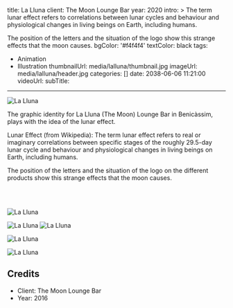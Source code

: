 title: La Lluna
client: The Moon Lounge Bar
year: 2020
intro: >
  The term lunar effect refers to correlations between lunar cycles and
  behaviour and physiological changes in living beings on Earth, including
  humans.

  The position of the letters and the situation of the logo show this strange
  effects that the moon causes.
bgColor: '#f4f4f4'
textColor: black
tags:
  - Animation
  - Illustration
thumbnailUrl: media/lalluna/thumbnail.jpg
imageUrl: media/lalluna/header.jpg
categories: []
date: 2038-06-06 11:21:00
videoUrl:
subTitle:
---

<div class="gallery">

![La Lluna](/demo/media/lalluna/hodomarie-la-lluna-graphic-identity-09.jpg "x1")
</div>

The graphic identity for La Lluna (The Moon) Lounge Bar in Benicàssim, plays with the idea of the lunar effect.

Lunar Effect (from Wikipedia):
The term lunar effect refers to real or imaginary correlations between specific stages of the roughly 29.5-day lunar cycle and behaviour and physiological changes in living beings on Earth, including humans.

The position of the letters and the situation of the logo on the different products show this strange effects that the moon causes.

<br><br>

<div class="gallery">

![La Lluna](/demo/media/lalluna/hodomarie-la-lluna-graphic-identity-04.png "x1")
</div>

<div class="gallery">

![La Lluna](/demo/media/lalluna/hodomarie-la-lluna-graphic-identity-08.jpg "x2")
![La Lluna](/demo/media/lalluna/hodomarie-la-lluna-graphic-identity-11.jpg "x2")
</div>

<div class="gallery">

![La Lluna](/demo/media/lalluna/hodomarie-la-lluna-graphic-identity-12.jpg "x1")
</div>

<div class="gallery">

![La Lluna](/demo/media/lalluna/hodomarie-la-lluna-graphic-identity-13.jpg "x1")
</div>

## Credits

* Client: The Moon Lounge Bar
* Year: 2016


